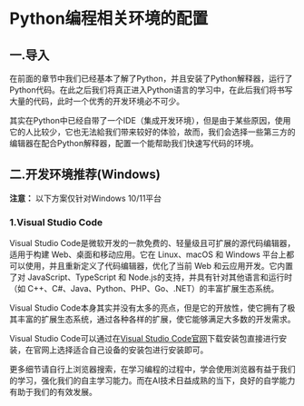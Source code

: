 # Python编程相关环境的配置

## 一.导入

在前面的章节中我们已经基本了解了Python，并且安装了Python解释器，运行了Python代码。在此之后我们将真正进入Python语言的学习中，在此后我们将书写大量的代码，此时一个优秀的开发环境必不可少。

其实在Python中已经自带了一个IDE（集成开发环境），但是由于某些原因，使用它的人比较少，它也无法給我们带来较好的体验，故而，我们会选择一些第三方的编辑器在配合Python解释器，配置一个能帮助我们快速写代码的环境。

## 二.开发环境推荐(Windows)

**注意：** 以下方案仅针对Windows 10/11平台

### 1.Visual Studio Code

Visual Studio Code是微软开发的一款免费的、轻量级且可扩展的源代码编辑器，适用于构建 Web、桌面和移动应用。它在 Linux、macOS 和 Windows 平台上都可以使用，并且重新定义了代码编辑器，优化了当前 Web 和云应用开发。它内置了对 JavaScript、TypeScript 和 Node.js的支持，并具有针对其他语言和运行时（如 C++、C#、Java、Python、PHP、Go、.NET）的丰富扩展生态系统。

Visual Studio Code本身其实并没有太多的亮点，但是它的开放性，使它拥有了极其丰富的扩展生态系统，通过各种各样的扩展，使它能够满足大多数的开发需求。

Visual Studio Code可以通过在[Visual Studio Code官网](https://code.visualstudio.com/Download)下载安装包直接进行安装，在官网上选择适合自己设备的安装包进行安装即可。

更多细节请自行上浏览器搜索，在学习编程的过程中，学会使用浏览器有益于我们的学习，强化我们的自主学习能力。而在AI技术日益成熟的当下，良好的自学能力有助于我们的有效发展。